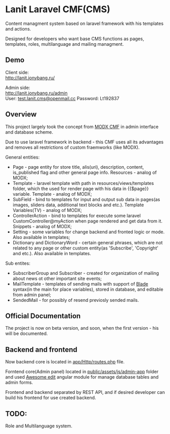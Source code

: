 # Lanit Laravel CMF(CMS)

Content managment system based on laravel framework with his templates and actions.

Designed for developers who want base CMS functions as pages, templates, roles, multilanguage and mailing managment.

## Demo

Client side:  
http://lanit.jonybang.ru/

Admin side:  
http://lanit.jonybang.ru/admin  
User: test.lanit.cms@openmail.cc
Password: Lt192837

## Overview

This project largely took the concept from [MODX CMF](https://modx.com/) in admin interface and database scheme.

Due to use laravel framework in backend - this CMF uses all its advantages and removes all restrictions of custom fraemworks (like MODX).

General entities:  
- Page - page entity for store title, alis(uri), description, content, is_published flag and other general page info. Resources - analog of MODX;
- Template - laravel template with path in resources/views/templates folder, which the used for render page with his data in {{$page}} variable. Template - analog of MODX;
- SubField - bind to templates for input and output sub data in pages(as images, sliders data, additional text blocks and etc.). Template Variables(TV) - analog of MODX;
- ControllerAction - bind to templates for execute some laravel CustomController@myAction when page rendered and get data from it. Snippets - analog of MODX;
- Setting - some variables for change backend and fronted logic or mode. Also available in templates;
- Dictionary and DictionaryWord - certain general phrases, which are not related to any page or other custom entity(as 'Subscribe', 'Copyright' and etc.). Also available in templates.

Sub entites:  
- SubscriberGroup and Subscriber - created for оrganization of mailing about news ot other important site events;
- MailTemplate - templates of sending mails with support of [Blade](https://laravel.com/docs/5.0/templates) syntax(in the main for place variables), stored in database, and editable from admin panel;
- SendedMail - for possibly of resend previosly sended mails.

## Official Documentation

The project is now on beta version, and soon, when the first version - his will be documented.

## Backend and frontend

Now backend core is located in [app/Http/routes.php](https://github.com/Jonybang/Lanit-Laravel-CMF/blob/master/app/Http/routes.php) file.

Forntend core(Admin panel) located in [public/assets/js/admin-app](https://github.com/Jonybang/Lanit-Laravel-CMF/tree/master/public/assets/js/admin-app) folder and used [Awesome edit](https://github.com/Jonybang/awesome-edit) angular module for manage database tables and admin forms.

Frontend and backend separated by REST API, and if desired developer can build his frontend for use created backend.

## TODO:

Role and Multilanguage system.
